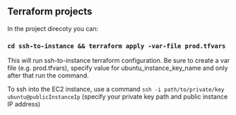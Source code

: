 ## Terraform projects

In the project direcoty you can:

### `cd ssh-to-instance && terraform apply -var-file prod.tfvars`

This will run ssh-to-instance terraform configuration. Be sure to create a var file (e.g. prod.tfvars),
specify value for ubuntu_instance_key_name and only after that run the command.

To ssh into the EC2 instance, use a command  `ssh -i path/to/private/key ubuntu@publicInstanceIp` (specify your private key path and public instance IP address)
